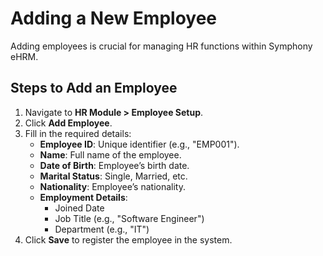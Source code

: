 # Adding a New Employee

Adding employees is crucial for managing HR functions within Symphony eHRM.

## Steps to Add an Employee

1. Navigate to **HR Module > Employee Setup**.
2. Click **Add Employee**.
3. Fill in the required details:
     - **Employee ID**: Unique identifier (e.g., "EMP001").
     - **Name**: Full name of the employee.
     - **Date of Birth**: Employee’s birth date.
     - **Marital Status**: Single, Married, etc.
     - **Nationality**: Employee’s nationality.
     - **Employment Details**: 
       - Joined Date
       - Job Title (e.g., "Software Engineer")
       - Department (e.g., "IT")
4. Click **Save** to register the employee in the system.